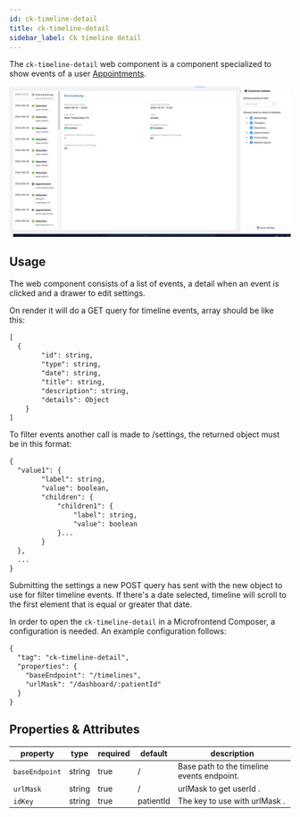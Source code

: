 ```yaml
---
id: ck-timeline-detail
title: ck-timeline-detail
sidebar_label: Ck timeline detail
---
```




The `ck-timeline-detail` web component is a component specialized to show events of a user [Appointments](/runtime-components/plugins/therapy-and-monitoring-manager/10_overview.md).

![ck-timeline-detail](../img/ck-timeline-detail.png)
## Usage

The web component consists of a list of events, a detail when an event is clicked and a drawer to edit settings.

On render it will do a GET query for timeline events, array should be like this:

```
[
  {
        "id": string,
        "type": string,
        "date": string,
        "title": string,
        "description": string,
        "details": Object
    }
]
```

To filter events another call is made to /settings, the returned object must be in this format: 

```
{
  "value1": {
        "label": string,
        "value": boolean,
        "children": {
            "children1": {
                "label": string,
                "value": boolean
            }...
        }
  },
  ...
}
```

Submitting the settings a new POST query has sent with the new object to use for filter timeline events. 
If there's a date selected, timeline will scroll to the first element that is equal or greater that date.

In order to open the `ck-timeline-detail` in a Microfrontend Composer, a configuration is needed. An example configuration follows: 

```
{
  "tag": "ck-timeline-detail",
  "properties": {
    "baseEndpoint": "/timelines",
    "urlMask": "/dashboard/:patientId"
  }
}
```

## Properties & Attributes

| property | type | required | default | description |
|----------|------|----------|---------|-------------|
|`baseEndpoint`| string | true | / | Base path to the timeline events endpoint. |
|`urlMask`| string | true | / | urlMask to get userId . |
|`idKey`| string | true | patientId |  The key to use with urlMask . |
